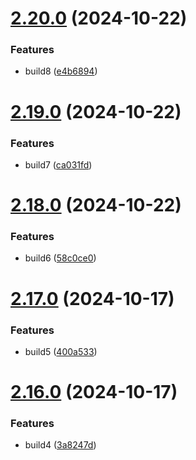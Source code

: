 # [2.20.0](https://github.com/elobytesoftware/SemVerAuto/compare/v2.19.0...v2.20.0) (2024-10-22)


### Features

* build8 ([e4b6894](https://github.com/elobytesoftware/SemVerAuto/commit/e4b6894ebf0967a90a0575c87c181cc8f8c38220))



# [2.19.0](https://github.com/elobytesoftware/SemVerAuto/compare/v2.18.0...v2.19.0) (2024-10-22)


### Features

* build7 ([ca031fd](https://github.com/elobytesoftware/SemVerAuto/commit/ca031fda377ef376aad62c32e5dbcec8ba580d5f))



# [2.18.0](https://github.com/elobytesoftware/SemVerAuto/compare/v2.17.0...v2.18.0) (2024-10-22)


### Features

* build6 ([58c0ce0](https://github.com/elobytesoftware/SemVerAuto/commit/58c0ce046a0aee7cf1cfe8223f4092b820322885))



# [2.17.0](https://github.com/elobytesoftware/SemVerAuto/compare/v2.16.0...v2.17.0) (2024-10-17)


### Features

* build5 ([400a533](https://github.com/elobytesoftware/SemVerAuto/commit/400a533c992f8fb7a77dc519e9421a3a56b3122e))



# [2.16.0](https://github.com/elobytesoftware/SemVerAuto/compare/v2.15.0...v2.16.0) (2024-10-17)


### Features

* build4 ([3a8247d](https://github.com/elobytesoftware/SemVerAuto/commit/3a8247ddc7e84cc0e764029f55ecd77ab0ed591a))



